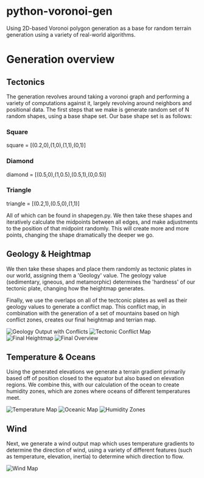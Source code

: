 # python-voronoi-gen
Using 2D-based Voronoi polygon generation as a base for random terrain generation using a variety of real-world algorithms.

# Generation overview #

## Tectonics
The generation revolves around taking a voronoi graph and performing a variety of computations against it, largely revolving around neighbors and positional data. The first steps that we make is generate random set of N random shapes, using a base shape set. Our base shape set is as follows:

### Square
square = [(0.2,0),(1,0),(1,1),(0,1)]

### Diamond
diamond = [(0.5,0),(1,0.5),(0.5,1),(0,0.5)]

### Triangle
triangle = [(0.2,1),(0.5,0),(1,1)]

All of which can be found in shapegen.py. We then take these shapes and iteratively calculate the midpoints between all edges, and make adjustments to the position of that midpoint randomly. This will create more and more points, changing the shape dramatically the deeper we go. 

## Geology & Heightmap

We then take these shapes and place them randomly as tectonic plates in our world, assigning them a 'Geology' value. The geology value (sedimentary, igneous, and metamorphic) determines the 'hardness' of our tectonic plate, changing how the heightmap generates.

Finally, we use the overlaps on all of the tectconic plates as well as their geology values to generate a conflict map. This conflict map, in combination with the generation of a set of mountains based on high conflict zones, creates our final heightmap and terrian map.

![Geology Output with Conflicts](https://i.imgur.com/BhotUMK.png)
![Tectonic Conflict Map](https://i.imgur.com/BhotUMK.png)
![Final Heightmap](https://i.imgur.com/9mHBiAJ.png)
![Final Overview](https://i.imgur.com/8OYyanC.png)

## Temperature & Oceans

Using the generated elevations we generate a terrain gradient primarily based off of position closed to the equator but also based on elevation regions. We combine this, with our calculation of the ocean to create humidity zones, which are zones where oceans of different temperatures meet.

![Temperature Map](https://i.imgur.com/pQ0fQw8.png)
![Oceanic Map](https://i.imgur.com/yO6wptg.png)
![Humidity Zones](https://i.imgur.com/SrE0xtG.png)

## Wind

Next, we generate a wind output map which uses temperature gradients to determine the direction of wind, using a variety of different features (such as temperature, elevation, inertia) to determine which direction to flow.

![Wind Map](https://i.imgur.com/AKPCpnP.png)

